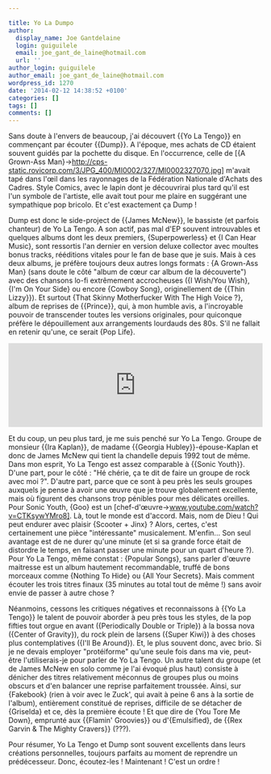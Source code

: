 ```yaml
---

title: Yo La Dumpo
author:
  display_name: Joe Gantdelaine
  login: guiguilele
  email: joe_gant_de_laine@hotmail.com
  url: ''
author_login: guiguilele
author_email: joe_gant_de_laine@hotmail.com
wordpress_id: 1270
date: '2014-02-12 14:38:52 +0100'
categories: []
tags: []
comments: []
---
```

Sans doute à l'envers de beaucoup, j'ai découvert {{Yo La Tengo}} en commençant par écouter {{Dump}}. A l'époque, mes achats de CD étaient souvent guidés par la pochette du disque. En l'occurrence, celle de [{A Grown-Ass Man}->http://cps-static.rovicorp.com/3/JPG_400/MI0002/327/MI0002327070.jpg] m'avait tapé dans l'œil dans les rayonnages de la Fédération Nationale d'Achats des Cadres. Style Comics, avec le lapin dont je découvrirai plus tard qu'il est l'un symbole de l'artiste, elle avait tout pour me plaire en suggérant une sympathique pop bricolo. Et c'est exactement ça Dump !

Dump est donc le side-project de {{James McNew}}, le bassiste (et parfois chanteur) de Yo La Tengo. A son actif, pas mal d'EP souvent introuvables et quelques albums dont les deux premiers, {Superpowerless} et {I Can Hear Music}, sont ressortis l'an dernier en version deluxe collector avec moultes bonus tracks, rééditions vitales pour le fan de base que je suis. Mais à ces deux albums, je préfère toujours deux autres longs formats : {A Grown-Ass Man} (sans doute le côté "album de cœur car album de la découverte") avec des chansons lo-fi extrêmement accrocheuses ({I Wish/You Wish}, {I'm On Your Side} ou encore {Cowboy Song}, originellement de {{Thin Lizzy}}). Et surtout {That Skinny Motherfucker With The High Voice ?}, album de reprises de {{Prince}}, qui, à mon humble avis, a l'incroyable pouvoir de transcender toutes les versions originales, pour quiconque préfère le dépouillement aux arrangements lourdauds des 80s. S'il ne fallait en retenir qu'une, ce serait {Pop Life}.

<iframe width="100%" height="166" scrolling="no" frameborder="no" src="https://w.soundcloud.com/player/?url=https%3A//api.soundcloud.com/tracks/149829016&amp;color=ff5500&amp;auto_play=false&amp;hide_related=false&amp;show_comments=true&amp;show_user=true&amp;show_reposts=false"></iframe>

Et du coup, un peu plus tard, je me suis penché sur Yo La Tengo. Groupe de monsieur {{Ira Kaplan}}, de madame {{Georgia Hubley}}-épouse-Kaplan et donc de James McNew qui tient la chandelle depuis 1992 tout de même. Dans mon esprit, Yo La Tengo est assez comparable à {{Sonic Youth}}. D'une part, pour le côté : "Hé chérie, ça te dit de faire un groupe de rock avec moi ?". D'autre part, parce que ce sont à peu près les seuls groupes auxquels je pense à avoir une œuvre que je trouve globalement excellente, mais où figurent des chansons trop pénibles pour mes délicates oreilles. Pour Sonic Youth, {Goo} est un [chef-d'œuvre->www.youtube.com/watch?v=CTKsywYMro8]. Là, tout le monde est d'accord. Mais, nom de Dieu ! Qui peut endurer avec plaisir {Scooter + Jinx} ? Alors, certes, c'est certainement une pièce "intéressante" musicalement. M'enfin... Son seul avantage est de ne durer qu'une minute (et si sa grande force était de distordre le temps, en faisant passer une minute pour un quart d'heure ?). Pour Yo La Tengo, même constat : {Popular Songs}, sans parler d'œuvre maitresse est un album hautement recommandable, truffé de bons morceaux comme {Nothing To Hide} ou {All Your Secrets}. Mais comment écouter les trois titres finaux (35 minutes au total tout de même !) sans avoir envie de passer à autre chose ?

Néanmoins, cessons les critiques négatives et reconnaissons à {{Yo La Tengo}} le talent de pouvoir aborder à peu près tous les styles, de la pop fifties tout orgue en avant ({Periodically Double or Triple}) à la bossa nova ({Center of Gravity}), du rock plein de larsens ({Super Kiwi}) à des choses plus contemplatives ({I'll Be Around}). Et, le plus souvent donc, avec brio. Si je ne devais employer "protéiforme" qu'une seule fois dans ma vie, peut-être l'utiliserais-je pour parler de Yo La Tengo. Un autre talent du groupe (et de James McNew en solo comme je l'ai évoqué plus haut) consiste à dénicher des titres relativement méconnus de groupes plus ou moins obscurs et d'en balancer une reprise parfaitement troussée. Ainsi, sur {Fakebook} (rien à voir avec le Zuck', qui avait à peine 6 ans à la sortie de l'album), entièrement constitué de reprises, difficile de se détacher de {Griselda} et ce, dès la première écoute ! Et que dire de {You Tore Me Down}, emprunté aux {{Flamin' Groovies}} ou d'{Emulsified}, de {{Rex Garvin & The Mighty Cravers}} (???).

Pour résumer, Yo La Tengo et Dump sont souvent excellents dans leurs créations personnelles, toujours parfaits au moment de reprendre un prédécesseur. Donc, écoutez-les ! Maintenant ! C'est un ordre !
